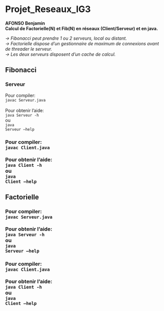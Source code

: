 # Projet_Reseaux_IG3 
<b>AFONSO Benjamin</b><br>
<b>Calcul de Factorielle(N) et Fib(N) en réseaux (Client/Serveur) et en java.</b><br>

<i> -> Fibonacci peut prendre 1 ou 2 serveurs, local ou distant.</i><br>
<i> -> Factorielle dispose d’un gestionnaire de maximum de connexions avant de threader le serveur.</i><br>
<i> -> Les deux serveurs disposent d’un cache de calcul.</i><br>


<h2> Fibonacci </h2>


<h3> Serveur</h3>

Pour compiler: 
<br>
<code>javac Serveur.java</code>
<br>
<br>
Pour obtenir l’aide:
<br>
<code>java Serveur -h </code>
<br>ou<br>
<code>java Serveur —help</code>

<h3 Client</h3>

Pour compiler: 
<br>
<code>javac Client.java</code>
<br>
<br>
Pour obtenir l’aide:
<br>
<code>java Client -h </code>
<br>ou<br>
<code>java Client —help</code>

<h2> Factorielle </h2>

<h3 Serveur</h3>

Pour compiler: 
<br>
<code>javac Serveur.java</code>
<br>
<br>
Pour obtenir l’aide:
<br>
<code>java Serveur -h </code>
<br>ou<br>
<code>java Serveur —help</code>

<h3 Client</h3>

Pour compiler: 
<br>
<code>javac Client.java</code>
<br>
<br>
Pour obtenir l’aide:
<br>
<code>java Client -h </code>
<br>ou<br>
<code>java Client —help</code>
